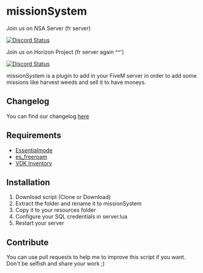 # missionSystem
Join us on NSA Server (fr server)

<a href="https://discord.gg/btQzwvt"><img alt="Discord Status" src="https://discordapp.com/api/guilds/303627262199070720/widget.png"></a>


Join us on Horizon Project (fr server again ^^')

<a href="https://discord.gg/#"><img alt="Discord Status" src="https://discordapp.com/api/guilds/303627262199070720/widget.png"></a>

missionSystem is a plugin to add in your FiveM server in order to add some missions like harvest weeds and sell it to have moneys.

## Changelog
You can find our changelog [here](CHANGELOG.md)

## Requirements
- [Essentialmode](https://github.com/kanersps/fivem-essentialmode)
- [es_freeroam](https://github.com/FiveM-Scripts/es_freeroam)
- [VDK Inventory](https://github.com/vodkhard/vdk_inventory)

## Installation
1. Download script (Clone or Download)
2. Extract the folder and rename it to missionSystem
3. Copy it to your resources folder
4. Configure your SQL credentials in server.lua
5. Restart your server 

## Contribute
You can use pull requests to help me to improve this script if you want. Don't be selfish and share your work ;)
